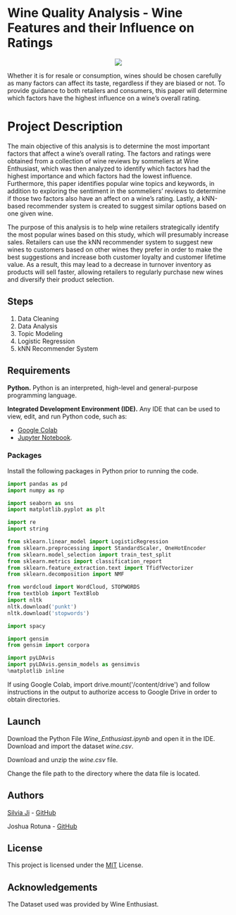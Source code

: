 # Wine Quality Analysis - Wine Features and their Influence on Ratings
<p align="center">
  <img width="auto" height="auto" src="https://image.freepik.com/free-vector/illustration-people-drinking-wine_53876-37281.jpg">
</p>
Whether it is for resale or consumption, wines should be chosen carefully as many factors can affect its taste, regardless if they are biased or not. To provide guidance to both retailers and consumers, this paper will determine which factors have the highest influence on a wine’s overall rating. 


# Project Description

The main objective of this analysis is to determine the most important factors that affect a wine’s overall rating. The factors and ratings were obtained from a collection of wine reviews by sommeliers at Wine Enthusiast, which was then analyzed to identify which factors had the highest importance and which factors had the lowest influence. Furthermore, this paper identifies popular wine topics and keywords, in addition to exploring the sentiment in the sommeliers’ reviews to determine if those two factors also have an affect on a wine’s rating. Lastly, a kNN-based recommender system is created to suggest similar options based on one given wine. 
	
The purpose of this analysis is to help wine retailers strategically identify the most popular wines based on this study, which will presumably increase sales. Retailers can use the kNN recommender system to suggest new wines to customers based on other wines they prefer in order to make the best suggestions and increase both customer loyalty and customer lifetime value. As a result, this may lead to a decrease in turnover inventory as products will sell faster, allowing retailers to regularly purchase new wines and diversify their product selection.

## Steps

 1. Data Cleaning
 2. Data Analysis
 3. Topic Modeling
 4. Logistic Regression
 5. kNN Recommender System

## Requirements

**Python.** Python is an interpreted, high-level and general-purpose programming language. 

**Integrated Development Environment (IDE).** Any IDE that can be used to view, edit, and run Python code, such as:
- [Google Colab](https://colab.research.google.com/notebooks/intro.ipynb#recent=true)
- [Jupyter Notebook](https://jupyter.org/).

### Packages 
Install the following packages in Python prior to running the code.
```python
import pandas as pd
import numpy as np

import seaborn as sns
import matplotlib.pyplot as plt

import re
import string

from sklearn.linear_model import LogisticRegression
from sklearn.preprocessing import StandardScaler, OneHotEncoder
from sklearn.model_selection import train_test_split
from sklearn.metrics import classification_report
from sklearn.feature_extraction.text import TfidfVectorizer
from sklearn.decomposition import NMF

from wordcloud import WordCloud, STOPWORDS
from textblob import TextBlob
import nltk
nltk.download('punkt')
nltk.download('stopwords')

import spacy 

import gensim
from gensim import corpora

import pyLDAvis
import pyLDAvis.gensim_models as gensimvis
%matplotlib inline
```

If using Google Colab, import drive.mount('/content/drive') and follow instructions in the output to authorize access to Google Drive in order to obtain directories.


## Launch
Download the Python File *Wine_Enthusiast.ipynb* and open it in the IDE. Download and import the dataset *wine.csv*. 

Download and unzip the *wine.csv* file.

Change the file path to the directory where the data file is located.

## Authors

[Silvia Ji](https://www.linkedin.com/in/silviaji/) - [GitHub](github.com/jisilvia)

Joshua Rotuna - [GitHub](https://github.com/joshrotuna)

## License
This project is licensed under the [MIT](https://choosealicense.com/licenses/mit/) License.

## Acknowledgements


The Dataset used was provided by Wine Enthusiast.
